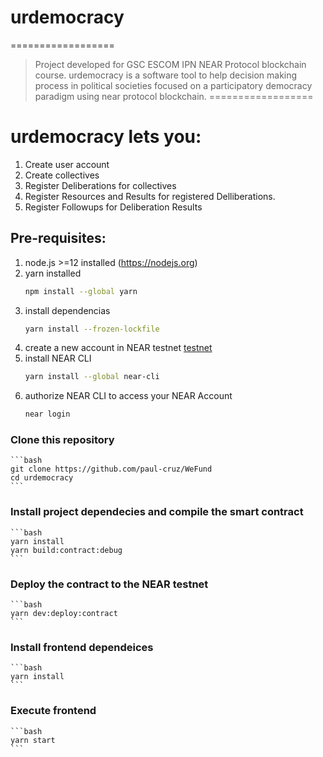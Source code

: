 # urdemocracy
==================
> Project developed for GSC ESCOM IPN NEAR Protocol blockchain course.
urdemocracy is a software tool to help decision making process in political societies focused on a participatory democracy paradigm using near protocol blockchain.
==================
# urdemocracy lets you:
1. Create user account
2. Create collectives
3. Register Deliberations for collectives
4. Register Resources and Results for registered Delliberations.
5. Register Followups for Deliberation Results

## Pre-requisites:
1. node.js >=12 installed (https://nodejs.org)
2. yarn installed
    ```bash
    npm install --global yarn
    ```
3. install dependencias
    ```bash
    yarn install --frozen-lockfile
    ```
4. create a new account in NEAR testnet [testnet](https://docs.near.org/docs/develop/basics/create-account#creating-a-testnet-account)   
5. install NEAR CLI
    ```bash
    yarn install --global near-cli
    ```
6. authorize NEAR CLI to access your NEAR Account
    ```bash
    near login
    ```

### Clone this repository
    ```bash
    git clone https://github.com/paul-cruz/WeFund
    cd urdemocracy
    ```

### Install project dependecies and compile the smart contract
    ```bash
    yarn install
    yarn build:contract:debug
    ```

### Deploy the contract to the NEAR testnet
    ```bash
    yarn dev:deploy:contract
    ```

### Install frontend dependeices
    ```bash
    yarn install
    ```

### Execute frontend
    ```bash
    yarn start
    ```
